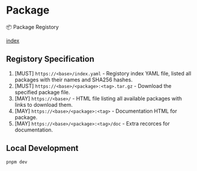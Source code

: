# Package

📦 Package Registory

[index](https://nextmicon.github.io/pkg)

## Registory Specification

1. [MUST] `https://<base>/index.yaml` - Registory index YAML file, listed all packages with their names and SHA256 hashes.
2. [MUST] `https://<base>/<package>:<tag>.tar.gz` - Download the specified package file.
3. [MAY] `https://<base>/` - HTML file listing all available packages with links to download them.
4. [MAY] `https://<base>/<package>:<tag>` - Documentation HTML for package.
5. [MAY] `https://<base>/<package>:<tag>/doc` - Extra recorces for documentation.

## Local Development

```
pnpm dev
```
